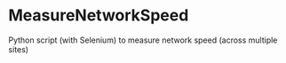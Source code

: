 # MeasureNetworkSpeed
Python script (with Selenium) to measure network speed (across multiple sites)
